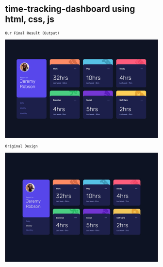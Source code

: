 # time-tracking-dashboard using html, css, js


`Our Final Result (Output)`

![Our Final Result (Output)](output.png)


`Original Design`

![Original Design](design/desktop-design.jpg)
